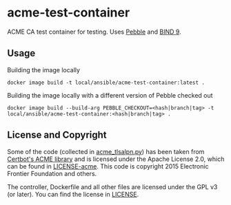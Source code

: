 # acme-test-container

ACME CA test container for testing. Uses [Pebble](https://github.com/letsencrypt/Pebble) and [BIND 9](https://www.isc.org/downloads/bind/).

## Usage

Building the image locally
```
docker image build -t local/ansible/acme-test-container:latest .
```

Building the image locally with a different version of Pebble checked out
```
docker image build --build-arg PEBBLE_CHECKOUT=<hash|branch|tag> -t local/ansible/acme-test-container:<hash|branch|tag> .
```

## License and Copyright

Some of the code (collected in [acme_tlsalpn.py](acme_tlsalpn.py)) has been taken from
[Certbot's ACME library](https://github.com/certbot/certbot/tree/master/acme)
and is licensed under the Apache License 2.0, which can be found in [LICENSE-acme](LICENSE-acme).
This code is copyright 2015 Electronic Frontier Foundation and others.

The controller, Dockerfile and all other files are licensed under the GPL v3 (or later).
You can find the license in [LICENSE](LICENSE).
